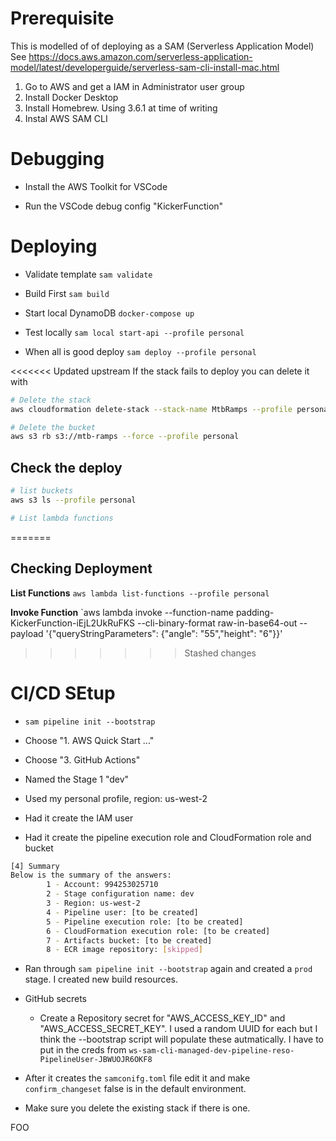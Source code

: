 # Prerequisite

This is modelled of of deploying as a SAM (Serverless Application Model)
See https://docs.aws.amazon.com/serverless-application-model/latest/developerguide/serverless-sam-cli-install-mac.html

1. Go to AWS and get a IAM in Administrator user group
2. Install Docker Desktop
3. Install Homebrew. Using 3.6.1 at time of writing
4. Instal AWS SAM CLI

# Debugging

- Install the AWS Toolkit for VSCode

- Run the VSCode debug config "KickerFunction"

# Deploying

- Validate template `sam validate`

- Build First `sam build`

- Start local DynamoDB `docker-compose up`

- Test locally `sam local start-api --profile personal`

- When all is good deploy `sam deploy --profile personal`

<<<<<<< Updated upstream
If the stack fails to deploy you can delete it with

```sh
# Delete the stack
aws cloudformation delete-stack --stack-name MtbRamps --profile personal

# Delete the bucket
aws s3 rb s3://mtb-ramps --force --profile personal

```

## Check the deploy

```sh
# list buckets
aws s3 ls --profile personal

# List lambda functions
```
=======
## Checking Deployment

**List Functions**
`aws lambda list-functions --profile personal`

**Invoke Function**
`aws lambda invoke --function-name padding-KickerFunction-iEjL2UkRuFKS --cli-binary-format raw-in-base64-out --payload '{"queryStringParameters": {"angle": "55","height": "6"}}'
>>>>>>> Stashed changes

# CI/CD SEtup

- `sam pipeline init --bootstrap`

- Choose "1. AWS Quick Start ..."

- Choose "3. GitHub Actions"

- Named the Stage 1 "dev"

- Used my personal profile, region: us-west-2

- Had it create the IAM user

- Had it create the pipeline execution role and CloudFormation role and bucket

```sh
[4] Summary
Below is the summary of the answers:
        1 - Account: 994253025710
        2 - Stage configuration name: dev
        3 - Region: us-west-2
        4 - Pipeline user: [to be created]
        5 - Pipeline execution role: [to be created]
        6 - CloudFormation execution role: [to be created]
        7 - Artifacts bucket: [to be created]
        8 - ECR image repository: [skipped]
```

- Ran through `sam pipeline init --bootstrap` again and created a `prod` stage. I created new build resources.

- GitHub secrets

  - Create a Repository secret for "AWS_ACCESS_KEY_ID" and "AWS_ACCESS_SECRET_KEY". I used a random UUID for each but I think the --bootstrap script will populate these autmatically. I have to put in the creds from `ws-sam-cli-managed-dev-pipeline-reso-PipelineUser-JBWUOJR6OKF8`

- After it creates the `samconifg.toml` file edit it and make `confirm_changeset` false is in the default environment.

- Make sure you delete the existing stack if there is one.

FOO
